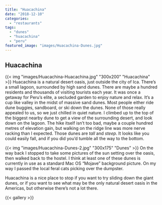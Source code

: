 ```yaml
---
title: "Huacachina"
date: "2018-12-10"
categories: 
  - "restaurants"
tags: 
  - "dunes"
  - "huacachina"
  - "peru"
featured_image: "images/Huacachina-Dunes.jpg"
---
```

## Huacachina

{{< img "images/Huacachina-Huacachina.jpg" "300x200" "Huacachina" >}}
Huacachina is a natural desert oasis, just outside the city of
Ica. There’s a small lagoon, surrounded by high sand dunes. There are
maybe a hundred residents and thousands of visiting tourists each
year. It was once a getaway for Peru’s elite, a secluded garden to
enjoy nature and relax. It’s a cup like valley in the midst of massive
sand dunes. Most people either ride dune buggies, sandboard, or ski
down the dunes. None of those really appealed to us, so we just
chilled in quiet nature. I climbed up to the top of the biggest nearby
dune to get a view of the surrounding desert, and look down on the
lagoon. The hike itself isn’t too bad, maybe a couple hundred metres
of elevation gain, but walking on the ridge line was more nerve
racking than I expected. Those dunes are _tall_ and _steep_. It looks
like you could easily fall, and if you did you’d tumble all the way to
the bottom.

{{< img "images/Huacachina-Dunes-2.jpg" "300x175" "Dunes" >}}
On the way back I stopped to take some pictures of the sun setting
over the oasis, then walked back to the hostel. I think at least one
of these dunes is currently in use as a standard Mac OS “Mojave”
background picture. On my way I passed the local feral cats picking
over the dumpster.

Huacachina is a nice place to stop if you want to try sliding down the
giant dunes, or if you want to see what may be the only natural desert
oasis in the Americas, but otherwise there’s not a lot there.

{{< gallery >}}
